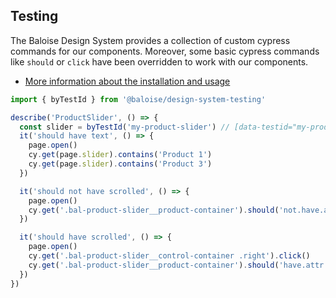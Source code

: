 ## Testing

The Baloise Design System provides a collection of custom cypress commands for our components. Moreover, some basic cypress commands like `should` or `click` have been overridden to work with our components.

- [More information about the installation and usage](/components/tooling/testing.html)

```typescript
import { byTestId } from '@baloise/design-system-testing'

describe('ProductSlider', () => {
  const slider = byTestId('my-product-slider') // [data-testid="my-product-slider"]
  it('should have text', () => {
    page.open()
    cy.get(page.slider).contains('Product 1')
    cy.get(page.slider).contains('Product 3')
  })

  it('should not have scrolled', () => {
    page.open()
    cy.get('.bal-product-slider__product-container').should('not.have.attr', 'style', 'transform: translate(-360px);')
  })

  it('should have scrolled', () => {
    page.open()
    cy.get('.bal-product-slider__control-container .right').click()
    cy.get('.bal-product-slider__product-container').should('have.attr', 'style', 'transform: translate(-360px);')
  })
})
```
